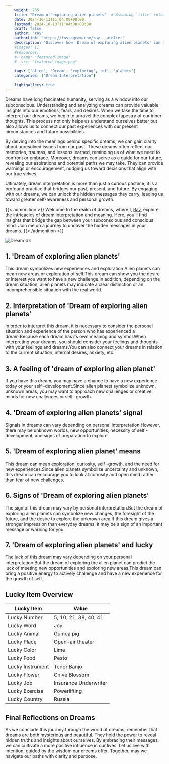 ```yaml
---
    weight: 735
    title: "Dream of exploring alien planets"  # Assuming 'title' column exists
    date: 2024-10-13T11:04:00+08:00
    lastmod: 2024-10-13T11:04:00+08:00
    draft: false
    author: "ray"
    authorLink: "https://instagram.com/ray._.atelier"
    description: "Discover how 'Dream of exploring alien planets' can interpret your future and uncover its significant meanings in your life."
    #images: []
    #resources:
    #- name: "featured-image"
    #  src: "featured-image.png"
    
    tags: ['alien', 'Dream', 'exploring', 'of', 'planets']
    categories: ["Dream Interpretation"]
    
    lightgallery: true
---
```

    
Dreams have long fascinated humanity, serving as a window into our subconscious. Understanding and analyzing dreams can provide valuable insights into our emotions, fears, and desires. When we take the time to interpret our dreams, we begin to unravel the complex tapestry of our inner thoughts. This process not only helps us understand ourselves better but also allows us to connect our past experiences with our present circumstances and future possibilities.

By delving into the meanings behind specific dreams, we can gain clarity about unresolved issues from our past. These dreams often reflect our memories, traumas, and lessons learned, reminding us of what we need to confront or embrace. Moreover, dreams can serve as a guide for our future, revealing our aspirations and potential paths we may take. They can provide warnings or encouragement, nudging us toward decisions that align with our true selves.

Ultimately, dream interpretation is more than just a curious pastime; it is a profound practice that bridges our past, present, and future. By engaging with our dreams, we can unlock the hidden messages they carry, leading us toward greater self-awareness and personal growth.

{{< admonition >}}
Welcome to the realm of dreams, where I, [Ray](https://instagram.com/ray._.atelier), explore the intricacies of dream interpretation and meaning. Here, you’ll find insights that bridge the gap between your subconscious and conscious mind. Join me on a journey to uncover the hidden messages in your dreams.
{{< /admonition >}}

![Dream Grl](https://cdn.pixabay.com/photo/2017/11/02/03/35/gothic-2910057_1280.jpg "Dream Grl")

## 1. 'Dream of exploring alien planets'
This dream symbolizes new experiences and exploration.Alien planets can mean new areas or exploration of self.This dream can show you the desire or interest you want to have a new challenge.In addition, depending on the dream situation, alien planets may indicate a clear distinction or an incomprehensible situation with the real world.

## 2. Interpretation of 'Dream of exploring alien planets'
In order to interpret this dream, it is necessary to consider the personal situation and experience of the person who has experienced a dream.Because each dream has its own meaning and symbol.When interpreting your dreams, you should consider your feelings and thoughts with your feelings and dreams.You can also connect your dreams in relation to the current situation, internal desires, anxiety, etc.

## 3. A feeling of 'dream of exploring alien planet'
If you have this dream, you may have a chance to have a new experience today or your self -development.Since alien planets symbolize unknown, unknown areas, you may want to approach new challenges or creative minds for new challenges or self -growth.

## 4. 'Dream of exploring alien planets' signal
Signals in dreams can vary depending on personal interpretation.However, there may be unknown worlds, new opportunities, necessity of self -development, and signs of preparation to explore.

## 5. 'Dream of exploring alien planet' means
This dream can mean exploration, curiosity, self -growth, and the need for new experiences.Since alien planets symbolize uncertainty and unknown, this dream can encourage you to look at curiosity and open mind rather than fear of new challenges.

## 6. Signs of 'Dream of exploring alien planets'
The sign of this dream may vary by personal interpretation.But the dream of exploring alien planets can symbolize new changes, the foresight of the future, and the desire to explore the unknown area.If this dream gives a stronger impression than everyday dreams, it may be a sign of an important message or warning for you.

## 7. 'Dream of exploring alien planets' and lucky
The luck of this dream may vary depending on your personal interpretation.But the dream of exploring the alien planet can predict the luck of meeting new opportunities and exploring new areas.This dream can bring a positive energy to actively challenge and have a new experience for the growth of self.

## Lucky Item Overview
| Lucky Item          | Value              |
|---------------|--------------------|
| Lucky Number        | 5, 10, 21, 38, 40, 41  |
| Lucky Word          | Joy |
| Lucky Animal        | Guinea pig |
| Lucky Place         | Open-air theater     |
| Lucky Color         | Lime     |
| Lucky Food          | Pesto      |
| Lucky Instrument    | Tenor Banjo |
| Lucky Flower        | Chive Blossom    |
| Lucky Job           | Insurance Underwriter       |
| Lucky Exercise      | Powerlifting  |
| Lucky Country       | Russia    |


##  Final Reflections on Dreams

As we conclude this journey through the world of dreams, remember that dreams are both mysterious and beautiful. They hold the power to reveal hidden truths and insights about ourselves. By embracing their messages, we can cultivate a more positive influence in our lives. Let us live with intention, guided by the wisdom our dreams offer. Together, may we navigate our paths with clarity and purpose.
